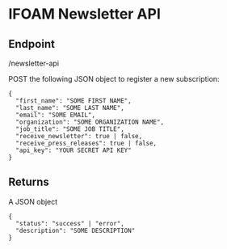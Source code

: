 # IFOAM Newsletter API

## Endpoint

/newsletter-api

POST the following JSON object to register a new subscription:

```
{
  "first_name": "SOME FIRST NAME",
  "last_name": "SOME LAST NAME",
  "email": "SOME EMAIL",
  "organization": "SOME ORGANIZATION NAME",
  "job_title": "SOME JOB TITLE",
  "receive_newsletter": true | false,
  "receive_press_releases": true | false,
  "api_key": "YOUR SECRET API KEY"
}
```

## Returns

A JSON object

```
{
  "status": "success" | "error",
  "description": "SOME DESCRIPTION"
}
```